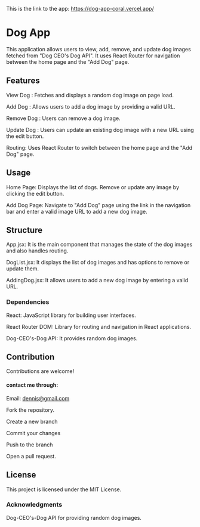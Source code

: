 This is the link to the app: https://dog-app-coral.vercel.app/


# Dog App
This application allows users to view, add, remove, and update dog images fetched from "Dog CEO's Dog API". It uses React Router for navigation between the home page and the "Add Dog" page.

## Features
View Dog : Fetches and displays a random dog image on page load.

Add Dog : Allows users to add a dog image by providing a valid URL.

Remove Dog : Users can remove a dog image.

Update Dog : Users can update an existing dog image with a new URL using the edit button.

Routing: Uses React Router to switch between the home page and the "Add Dog" page.


## Usage
Home Page: Displays the list of dogs. Remove or update any image by clicking the edit button.

Add Dog Page: Navigate to "Add Dog" page using the link in the navigation bar and enter a valid image URL to add a new dog image.

## Structure
App.jsx: It is the main component that manages the state of the dog images and also handles routing.

DogList.jsx: It displays the list of dog images and has options to remove or update them.

AddingDog.jsx: It allows users to add a new dog image by entering a valid URL.

### Dependencies
React: JavaScript library for building user interfaces.

React Router DOM: Library for routing and navigation in React applications.

Dog-CEO's-Dog API: It provides random dog images.

## Contribution
Contributions are welcome!

#### contact me through:
Email: dennis@gmail.com

Fork the repository.

Create a new branch 

Commit your changes 

Push to the branch 

Open a pull request.

## License
This project is licensed under the MIT License. 

### Acknowledgments
Dog-CEO's-Dog API for providing random dog images.

